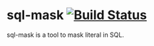 # sql-mask [![Build Status](https://travis-ci.org/Komei22/sql-mask.svg?branch=master)](https://travis-ci.org/Komei22/sql-mask)
sql-mask is a tool to mask literal in SQL.
